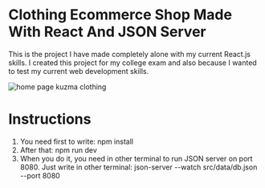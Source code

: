 # Clothing Ecommerce Shop Made With React And JSON Server

This is the project I have made completely alone with my current React.js skills. I created this project for my college exam and also because I wanted to test my current web development skills.

![home page kuzma clothing](https://github.com/Kuzma02/Clothing-Ecommerce-Shop-In-React-JSON-Server/assets/138793624/4bc7144b-9086-40cd-9d32-4990c1564834)

# Instructions
1. You need first to write: npm install
2. After that: npm run dev
3. When you do it, you need in other terminal to run JSON server on port 8080. Just write in other terminal: json-server --watch src/data/db.json --port 8080
